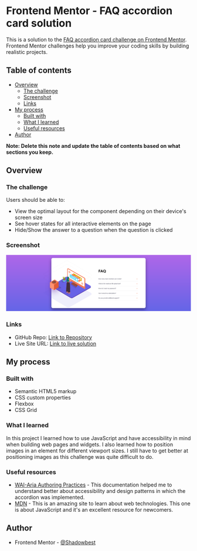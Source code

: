 # Frontend Mentor - FAQ accordion card solution

This is a solution to the [FAQ accordion card challenge on Frontend Mentor](https://www.frontendmentor.io/challenges/faq-accordion-card-XlyjD0Oam). Frontend Mentor challenges help you improve your coding skills by building realistic projects. 

## Table of contents

- [Overview](#overview)
  - [The challenge](#the-challenge)
  - [Screenshot](#screenshot)
  - [Links](#links)
- [My process](#my-process)
  - [Built with](#built-with)
  - [What I learned](#what-i-learned)
  - [Useful resources](#useful-resources)
- [Author](#author)

**Note: Delete this note and update the table of contents based on what sections you keep.**

## Overview

### The challenge

Users should be able to:

- View the optimal layout for the component depending on their device's screen size
- See hover states for all interactive elements on the page
- Hide/Show the answer to a question when the question is clicked

### Screenshot

!["Desktop Preview"](./images/screenshot.png)

### Links

- GitHub Repo: [Link to Repository](https://github.com/Shadowbest/faq-accordions-card)
- Live Site URL: [Link to live solution](https://faq-accordions-card.vercel.app/)

## My process

### Built with

- Semantic HTML5 markup
- CSS custom properties
- Flexbox
- CSS Grid

### What I learned

In this project I learned how to use JavaScript and have accessibility in mind when building web pages and widgets. I also learned how to position images in an element for different viewport sizes.
I still have to get better at positioning images as this challenge was quite difficult to do.

### Useful resources

- [WAI-Aria Authoring Practices](https://www.w3.org/TR/wai-aria-practices-1.2/) - This documentation helped me to understand better about accessibility and design patterns in which the accordion was implemented.
- [MDN](https://developer.mozilla.org/en-US/docs/Web/JavaScript) - This is an amazing site to learn about web technologies. This one is about JavaScript and it's an excellent resource for newcomers.


## Author

- Frontend Mentor - [@Shadowbest](https://www.frontendmentor.io/profile/Shadowbest)

